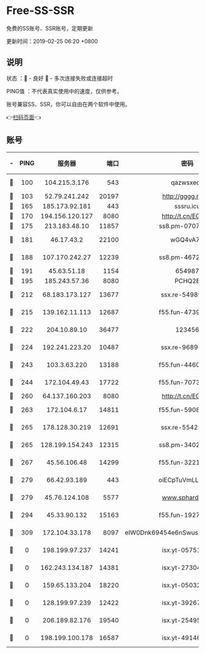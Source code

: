 # Free-SS-SSR

免费的SS账号、SSR账号，定期更新

更新时间：2019-02-25 06:20 +0800

## 说明

状态     ：🙂 - 良好 🙁 - 多次连接失败或连接超时

PING值   ：不代表真实使用中的速度，仅供参考。

账号兼容SS、SSR，你可以自由在两个软件中使用。

👉[扫码页面](https://liesauer.github.io/free-ss-ssr.github.io/)👈

## 账号

|-|PING|服务器|端口|密码|加密方式|区域|
|:----:|:----:|:-----:|-----:|:----:|:----:|:----:|
|🙂|100|104.215.3.176|543|qazwsxedc|aes-256-gcm|JP|
|🙂|103|52.79.241.242|20197|http://gggg.rocks|chacha20|KR|
|🙂|165|185.173.92.181|443|sssru.icu|rc4-md5|RU|
|🙂|170|194.156.120.127|8080|http://t.cn/EGJIyrl|rc4-md5|RU|
|🙂|175|213.183.48.10|11857|ss8.pm-07077864|rc4-md5|RU|
|🙂|181|46.17.43.2|22100|wGQ4vA7D|aes-256-gcm|RU|
|🙂|188|107.170.242.27|12239|ss8.pm-46728067|aes-256-cfb|US|
|🙂|191|45.63.51.18|1154|654987|chacha20|US|
|🙂|195|185.243.57.36|8080|PCHQ2E|rc4-md5|US|
|🙂|212|68.183.173.127|13677|ssx.re-54989679|aes-256-cfb|US|
|🙂|215|139.162.11.113|12687|f55.fun-47392375|aes-256-cfb|SG|
|🙂|222|204.10.89.10|36477|123456|aes-256-cfb|US|
|🙂|224|192.241.223.20|10487|ssx.re-96891906|aes-256-cfb|US|
|🙂|243|103.3.63.220|13188|f55.fun-44609917|aes-256-cfb|SG|
|🙂|244|172.104.49.43|17722|f55.fun-70732779|aes-256-cfb|SG|
|🙂|260|64.137.160.203|8080|http://t.cn/EGJIyrl|rc4-md5|CA|
|🙂|263|172.104.6.17|14811|f55.fun-59087446|aes-256-cfb|US|
|🙂|265|178.128.30.219|12691|ssx.re-55425348|aes-256-cfb|SG|
|🙂|265|128.199.154.243|12315|ss8.pm-34025795|aes-256-cfb|SG|
|🙂|267|45.56.106.48|14299|f55.fun-32217905|aes-256-cfb|US|
|🙂|279|66.42.93.189|443|oiECpTuVmLLxk4Ts|aes-256-cfb|US|
|🙂|279|45.76.124.108|5577|www.sphard.com|aes-256-cfb|AU|
|🙂|294|45.33.90.132|15163|f55.fun-19270599|aes-256-cfb|US|
|🙂|309|172.104.33.178|8097|eIW0Dnk69454e6nSwuspv9DmS201tQ0D|aes-256-cfb|SG|
|🙁|0|198.199.97.237|14241|isx.yt-05751748|aes-256-cfb|US|
|🙁|0|162.243.134.187|14381|isx.yt-27304607|aes-256-cfb|US|
|🙁|0|159.65.133.204|18220|isx.yt-05032112|aes-256-cfb|SG|
|🙁|0|128.199.97.239|12422|isx.yt-39267697|aes-256-cfb|SG|
|🙁|0|206.189.82.176|19540|isx.yt-25495933|aes-256-cfb|SG|
|🙁|0|198.199.100.178|16587|isx.yt-49146501|aes-256-cfb|US|
